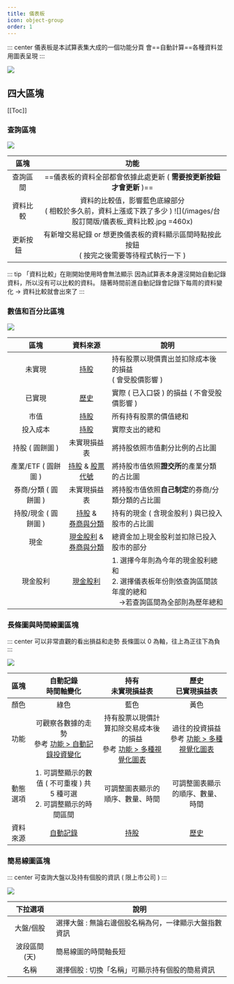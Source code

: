 ```yaml
---
title: 儀表板
icon: object-group
order: 1
---
```


::: center
儀表板是本試算表集大成的一個功能分頁
會==自動計算==各種資料並用圖表呈現
:::

![](/images/台股訂閱版/儀表板.gif)

## 四大區塊
[[Toc]]

### 查詢區塊

![](/images/台股訂閱版/儀表板_查詢區塊.jpg)

|     區塊      |                                       功能                                       |
|:-----------:|:------------------------------------------------------------------------------:|
|    查詢區間     |                    ==儀表板的資料全部都會依據此處更新 ( **需要按更新按鈕才會更新** )==                    |
|    資料比較     | 資料的比較值，影響藍色底線部分<br>( 相較於多久前，資料上漲或下跌了多少 ) ![](/images/台股訂閱版/儀表板_資料比較.jpg =460x) |
| 更新按鈕 &emsp; |              有新增交易紀錄 or 想更換儀表板的資料顯示區間時點按此按鈕<br>( 按完之後需要等待程式執行一下 )              |

::: tip 「資料比較」在剛開始使用時會無法顯示
因為試算表本身還沒開始自動記錄資料，所以沒有可以比較的資料。
隨著時間前進自動記錄會記錄下每周的資料變化 → 資料比較就會出來了
:::

### 數值和百分比區塊

![](/images/台股訂閱版/儀表板_數值區塊.jpg)

|       區塊       |                   資料來源                   | 說明                                                                    |
|:--------------:|:----------------------------------------:|-----------------------------------------------------------------------|
|      未實現       |            [持股](持股與歷史.md#持股)             | 持有股票以現價賣出並扣除成本後的損益<br> ( 會受股價影響 )                                     |
|      已實現       |            [歷史](持股與歷史.md#歷史)             | 實際 ( 已入口袋 ) 的損益 ( 不會受股價影響 )                                           |
|       市值       |            [持股](持股與歷史.md#持股)             | 所有持有股票的價值總和                                                           |
|      投入成本      |            [持股](持股與歷史.md#持股)             | 實際支出的總和                                                               |
|   持股 ( 圓餅圖 )   |                  未實現損益表                  | 將持股依照市值劃分比例的占比圖                                                       |
| 產業/ETF ( 圓餅圖 ) |   [持股](持股與歷史.md#持股) & [股票代號](股票代號.md)    | 將持股市值依照**證交所**的產業分類的占比圖                                               |
| 券商/分類 ( 圓餅圖 )  |                  未實現損益表                  | 將持股市值依照**自己制定**的券商/分類分類的占比圖                                           |
| 持股/現金 ( 圓餅圖 )  | [持股](持股與歷史.md#持股) &<br>[券商與分類](券商與分類.md) | 持有的現金 ( 含現金股利 ) 與已投入股市的占比圖                                            |
|       現金       |  [現金股利](現金股利.md) &<br>[券商與分類](券商與分類.md)  | 總資金加上現金股利並扣除已投入股市的部分                                                  |
|      現金股利      |             [現金股利](現金股利.md)              | 1. 選擇今年則為今年的現金股利總和<br>2. 選擇儀表板年份則依查詢區間該年度的總和<br>&emsp;→若查詢區間為全部則為歷年總和 |


### 長條圖與時間線圖區塊

::: center
可以非常直觀的看出損益和走勢
長條圖以 0 為軸，往上為正往下為負
:::

![](/images/台股訂閱版/儀表板_長條圖區塊.jpg)

|  區塊  |                      自動記錄<br>時間軸變化                       |                           持有<br>未實現損益表                           |                     歷史<br>已實現損益表                     |
|:----:|:--------------------------------------------------------:|:----------------------------------------------------------------:|:----------------------------------------------------:|
|  顏色  |                            綠色                            |                                藍色                                |                          黃色                          |
|  功能  | 可觀察各數據的走勢<br>參考  [功能 > 自動記錄投資變化](../feature/自動記錄投資變化.md) | 持有股票以現價計算扣除交易成本後的損益<br>參考  [功能 > 多種視覺化圖表](../feature/多種視覺化圖表.md) | 過往的投資損益<br>參考  [功能 > 多種視覺化圖表](../feature/多種視覺化圖表.md) |
| 動態選項 |      1. 可調整顯示的數值 ( 不可重複 ) 共 5 種可選<br>2. 可調整顯示的時間區間       |                         可調整圖表顯示的順序、數量、時間                         |                   可調整圖表顯示的順序、數量、時間                   |
| 資料來源 |                     [自動記錄](自動記錄.md)                      |                        [持股](持股與歷史.md#持股)                         |                  [歷史](持股與歷史.md#歷史)                   |


### 簡易線圖區塊

::: center
可查詢大盤以及持有個股的資訊 ( 限上市公司 )
:::

![](/images/台股訂閱版/儀表板_簡易線圖.jpg)

|  下拉選項   |              說明              |
|:-------:|------------------------------|
|  大盤/個股  | 選擇大盤 : 無論右邊個股名稱為何，一律顯示大盤指數資訊 |
| 波段區間(天) |          簡易線圖的時間軸長短          |
|   名稱    |  選擇個股 : 切換「名稱」可顯示持有個股的簡易資訊   |
